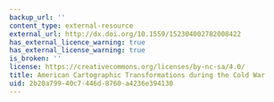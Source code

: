```yaml
---
backup_url: ''
content_type: external-resource
external_url: http://dx.doi.org/10.1559/152304002782008422
has_external_licence_warning: true
has_external_license_warning: true
is_broken: ''
license: https://creativecommons.org/licenses/by-nc-sa/4.0/
title: American Cartographic Transformations during the Cold War
uid: 2b20a799-40c7-446d-8760-a4236e394130
---
```


